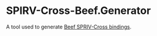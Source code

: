 # SPIRV-Cross-Beef.Generator

A tool used to generate [Beef SPRIV-Cross bindings](https://github.com/jayrulez/SPIRV-Cross-Beef).
